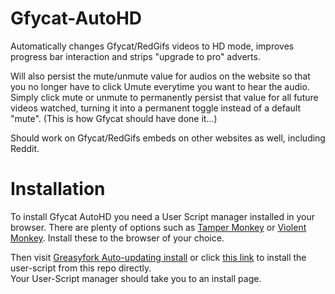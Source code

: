 # Gfycat-AutoHD
Automatically changes Gfycat/RedGifs videos to HD mode, improves progress bar interaction and strips "upgrade to pro" adverts.</br>

Will also persist the mute/unmute value for audios on the website so that you no longer have to click Umute everytime you want to hear the audio.</br>
Simply click mute or unmute to permanently persist that value for all future videos watched, turning it into a permanent toggle instead of a default "mute". (This is how Gfycat should have done it...)

Should work on Gfycat/RedGifs embeds on other websites as well, including Reddit.

# Installation
To install Gfycat AutoHD you need a User Script manager installed in your browser. There are plenty of options such as [Tamper Monkey](https://www.tampermonkey.net/) or [Violent Monkey](https://github.com/violentmonkey/violentmonkey). Install these to the browser of your choice.

Then visit [Greasyfork Auto-updating install](https://greasyfork.org/en/scripts/388733-gfycat-autohd) or click [this link](https://github.com/Invertex/Gfycat-AutoHD/raw/master/Gfycat%20AutoHD.user.js) to install the user-script from this repo directly.
</br>
Your User-Script manager should take you to an install page.
